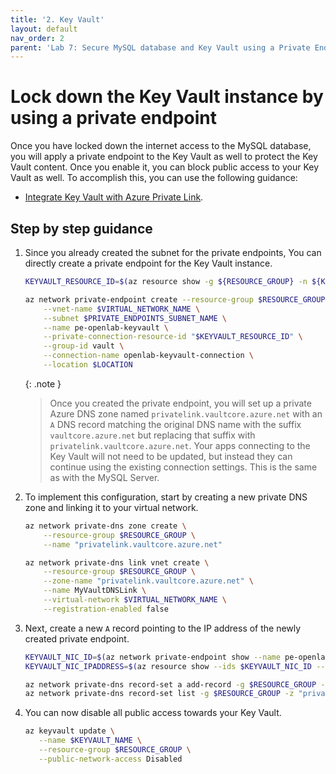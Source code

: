 ```yaml
---
title: '2. Key Vault'
layout: default
nav_order: 2
parent: 'Lab 7: Secure MySQL database and Key Vault using a Private Endpoint'
---
```


# Lock down the Key Vault instance by using a private endpoint

Once you have locked down the internet access to the MySQL database, you will apply a private endpoint to the Key Vault as well to protect the Key Vault content. Once you enable it, you can block public access to your Key Vault as well. To accomplish this, you can use the following guidance:

- [Integrate Key Vault with Azure Private Link](https://docs.microsoft.com/azure/key-vault/general/private-link-service?tabs=cli).

## Step by step guidance

1. Since you already created the subnet for the private endpoints, You can directly create a private endpoint for the Key Vault instance.

   ```bash
   KEYVAULT_RESOURCE_ID=$(az resource show -g ${RESOURCE_GROUP} -n ${KEYVAULT_NAME} --query "id" --resource-typ "Microsoft.KeyVault/vaults" -o tsv)

   az network private-endpoint create --resource-group $RESOURCE_GROUP \
       --vnet-name $VIRTUAL_NETWORK_NAME \
       --subnet $PRIVATE_ENDPOINTS_SUBNET_NAME \
       --name pe-openlab-keyvault \
       --private-connection-resource-id "$KEYVAULT_RESOURCE_ID" \
       --group-id vault \
       --connection-name openlab-keyvault-connection \
       --location $LOCATION
   ```

   {: .note }
   > Once you created the private endpoint, you will set up a private Azure DNS zone named `privatelink.vaultcore.azure.net` with an `A` DNS record matching the original DNS name with the suffix `vaultcore.azure.net` but replacing that suffix with `privatelink.vaultcore.azure.net`. Your apps connecting to the Key Vault will not need to be updated, but instead they can continue using the existing connection settings. This is the same as with the MySQL Server.

1. To implement this configuration, start by creating a new private DNS zone and linking it to your virtual network.

   ```bash
   az network private-dns zone create \
       --resource-group $RESOURCE_GROUP \
       --name "privatelink.vaultcore.azure.net"

   az network private-dns link vnet create \
       --resource-group $RESOURCE_GROUP \
       --zone-name "privatelink.vaultcore.azure.net" \
       --name MyVaultDNSLink \
       --virtual-network $VIRTUAL_NETWORK_NAME \
       --registration-enabled false
   ```

1. Next, create a new `A` record pointing to the IP address of the newly created private endpoint.

   ```bash
   KEYVAULT_NIC_ID=$(az network private-endpoint show --name pe-openlab-keyvault --resource-group $RESOURCE_GROUP --query 'networkInterfaces[0].id' -o tsv)
   KEYVAULT_NIC_IPADDRESS=$(az resource show --ids $KEYVAULT_NIC_ID --api-version 2019-04-01 -o json | jq -r '.properties.ipConfigurations[0].properties.privateIPAddress')

   az network private-dns record-set a add-record -g $RESOURCE_GROUP -z "privatelink.vaultcore.azure.net" -n $KEYVAULT_NAME -a $KEYVAULT_NIC_IPADDRESS
   az network private-dns record-set list -g $RESOURCE_GROUP -z "privatelink.vaultcore.azure.net"
   ```

1. You can now disable all public access towards your Key Vault.

   ```bash
   az keyvault update \
      --name $KEYVAULT_NAME \
      --resource-group $RESOURCE_GROUP \
      --public-network-access Disabled
   ```

